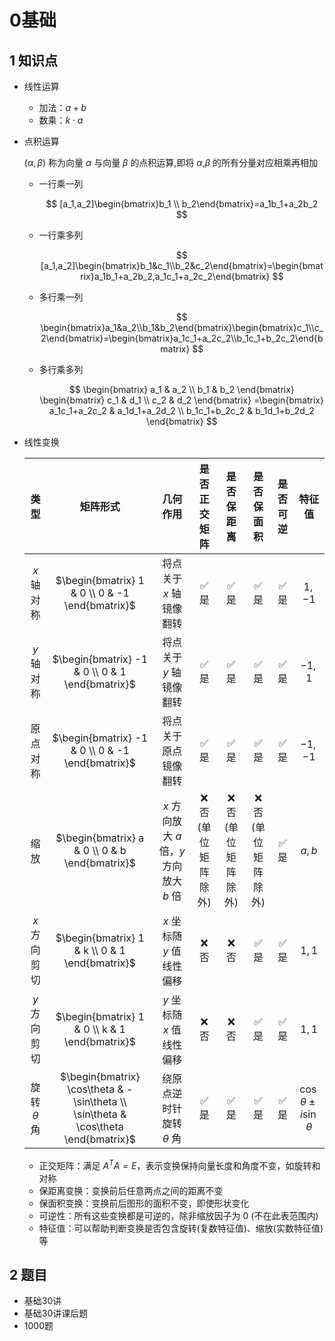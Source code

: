 # 0基础

## 1 知识点

* 线性运算
  * 加法：$a+b$
  * 数乘：$k\cdot a$

* 点积运算

    $(\alpha,\beta)$ 称为向量 $\alpha$ 与向量 $\beta$ 的点积运算,即将 $\alpha$,$\beta$ 的所有分量对应相乘再相加

  * 一行乘一列

    $$
    [a_1,a_2]\begin{bmatrix}b_1 \\ b_2\end{bmatrix}=a_1b_1+a_2b_2
    $$

  * 一行乘多列

    $$
    [a_1,a_2]\begin{bmatrix}b_1&c_1\\b_2&c_2\end{bmatrix}=\begin{bmatrix}a_1b_1+a_2b_2,a_1c_1+a_2c_2\end{bmatrix}
    $$

  * 多行乘一列

    $$
    \begin{bmatrix}a_1&a_2\\b_1&b_2\end{bmatrix}\begin{bmatrix}c_1\\c_2\end{bmatrix}=\begin{bmatrix}a_1c_1+a_2c_2\\b_1c_1+b_2c_2\end{bmatrix}
    $$

  * 多行乘多列

    $$
    \begin{bmatrix}
      a_1 & a_2 \\
      b_1 & b_2
    \end{bmatrix}
    \begin{bmatrix}
      c_1 & d_1 \\
      c_2 & d_2
    \end{bmatrix}
    =\begin{bmatrix}
      a_1c_1+a_2c_2 & a_1d_1+a_2d_2 \\
      b_1c_1+b_2c_2 & b_1d_1+b_2d_2
    \end{bmatrix}
    $$

* 线性变换

  | 类型 | 矩阵形式 | 几何作用 | 是否正交矩阵 | 是否保距离 | 是否保面积 | 是否可逆 | 特征值 |
  |:-:|:-:|:-:|:-:|:-:|:-:|:-:|:-:|
  | $x$ 轴对称 | $\begin{bmatrix} 1 & 0 \\ 0 & -1 \end{bmatrix}$ | 将点关于 $x$ 轴镜像翻转 | ✅ 是 | ✅ 是 | ✅ 是 | ✅ 是 | $1, -1$ |
  | $y$ 轴对称 | $\begin{bmatrix} -1 & 0 \\ 0 & 1 \end{bmatrix}$ | 将点关于 $y$ 轴镜像翻转 | ✅ 是 | ✅ 是 | ✅ 是 | ✅ 是 | $-1, 1$ |
  | 原点对称 | $\begin{bmatrix} -1 & 0 \\ 0 & -1 \end{bmatrix}$ | 将点关于原点镜像翻转 | ✅ 是 | ✅ 是 | ✅ 是 | ✅ 是 | $-1, -1$ |
  | 缩放 | $\begin{bmatrix} a & 0 \\ 0 & b \end{bmatrix}$ | $x$ 方向放大 $a$ 倍，$y$ 方向放大 $b$ 倍 | ❌ 否 </br> (单位矩阵除外) | ❌ 否 </br> (单位矩阵除外) | ❌ 否 </br> (单位矩阵除外) | ✅ 是 | $a, b$ |
  | $x$ 方向剪切 | $\begin{bmatrix} 1 & k \\ 0 & 1 \end{bmatrix}$ | $x$ 坐标随 $y$ 值线性偏移 | ❌ 否 | ❌ 否 | ✅ 是 | ✅ 是 | $1, 1$ |
  | $y$ 方向剪切 | $\begin{bmatrix} 1 & 0 \\ k & 1 \end{bmatrix}$ | $y$ 坐标随 $x$ 值线性偏移 | ❌ 否 | ❌ 否 | ✅ 是 | ✅ 是 | $1, 1$ |
  | 旋转 $\theta$ 角 | $\begin{bmatrix} \cos\theta & -\sin\theta \\ \sin\theta & \cos\theta \end{bmatrix}$ | 绕原点逆时针旋转 $\theta$ 角 | ✅ 是 | ✅ 是 | ✅ 是 | ✅ 是 | $\cos\theta \pm i\sin\theta$ |

  * 正交矩阵：满足 $A^T A = E$，表示变换保持向量长度和角度不变，如旋转和对称
  * 保距离变换：变换前后任意两点之间的距离不变
  * 保面积变换：变换前后图形的面积不变，即使形状变化
  * 可逆性：所有这些变换都是可逆的，除非缩放因子为 $0$ (不在此表范围内)
  * 特征值：可以帮助判断变换是否包含旋转(复数特征值)、缩放(实数特征值)等

## 2 题目

* 基础30讲
* 基础30讲课后题
* 1000题

